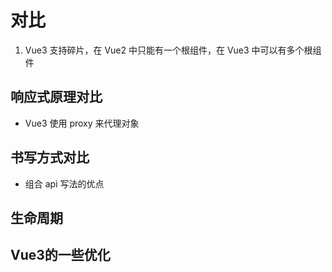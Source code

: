 # 对比

1. Vue3 支持碎片，在 Vue2 中只能有一个根组件，在 Vue3 中可以有多个根组件

## 响应式原理对比

* Vue3 使用 proxy 来代理对象

## 书写方式对比

* 组合 api 写法的优点

## 生命周期

## Vue3的一些优化
